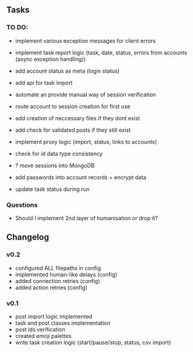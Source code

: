 ## Tasks

### TO DO:

- implement various exception messages for client errors
- implement task report logic (task, date, status, errors from accounts (async exception handling))
- add account status as meta (login status)

- add api for task import

- automate an provide manual way of session verification
- route account to session creation for first use

- add creation of neccessary files if they dont exist
- add check for validated posts if they still exist
- implement proxy logic (import, status, links to accounts)

- check for id data type consistency
- ? move sessions into MongoDB
- add passwords into account records + encrypt data
- update task status during run

### Questions
- Should I implement 2nd layer of humanisation or drop it?



## Changelog


### v0.2
- configured ALL filepaths in config
- implemented human-like delays (config)
- added connection retries (config)
- added action retries (config)

### v0.1
- post import logic implemented
- task and post classes implementation
- post ids verification
- created emoji palettes
- write task creation logic (start/pause/stop, status, csv import)
